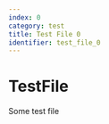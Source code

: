 ```yaml
---
index: 0
category: test
title: Test File 0
identifier: test_file_0
---
```


# TestFile

Some test file